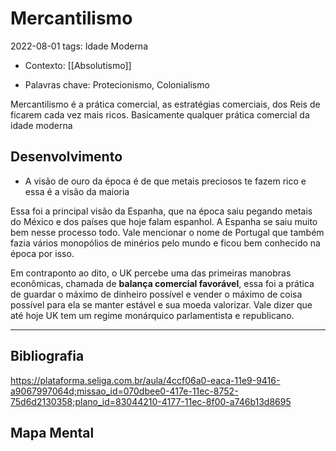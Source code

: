 # Mercantilismo
2022-08-01
tags: Idade Moderna

* Contexto: [[Absolutismo]]

* Palavras chave: Protecionismo, Colonialismo

Mercantilismo é a prática comercial, as estratégias comerciais, dos Reis de ficarem cada vez mais ricos. Basicamente qualquer prática comercial da idade moderna

## Desenvolvimento

* A visão de ouro da época é de que metais preciosos te fazem rico e essa é a visão da maioria

Essa foi a principal visão da Espanha, que na época saiu pegando metais do México e dos países que hoje falam espanhol. A Espanha se saiu muito bem nesse processo todo. Vale mencionar o nome de Portugal que também fazia vários monopólios de minérios pelo mundo e ficou bem conhecido na época por isso.

Em contraponto ao dito, o UK percebe uma das primeiras manobras econômicas, chamada de **balança comercial  favorável**, essa foi a prática de guardar o máximo de dinheiro possível e vender o máximo de coisa possível para ela se manter estável e sua moeda valorizar. Vale dizer que até hoje UK tem um regime monárquico parlamentista e republicano.

-----------------------------------------------
## Bibliografia

https://plataforma.seliga.com.br/aula/4ccf06a0-eaca-11e9-9416-a9067997064d;missao_id=070dbee0-417e-11ec-8752-75d6d2130358;plano_id=83044210-4177-11ec-8f00-a746b13d8695

## Mapa Mental